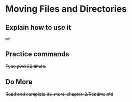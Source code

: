 # Moving Files and Directories

## Explain how to use it

    mv
    
## Practice commands

~~Type pwd 20 times.~~

## Do More

~~Read and complete do_more_chapter_2/Readme.md~~
